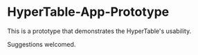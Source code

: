 # HyperTable-App-Prototype
This is a prototype that demonstrates the HyperTable's usability. 

Suggestions welcomed.
